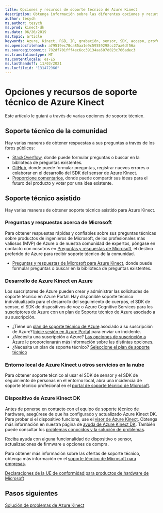 ```yaml
---
title: Opciones y recursos de soporte técnico de Azure Kinect
description: Obtenga información sobre las diferentes opciones y recursos de soporte técnico para Azure Kinect.
author: tesych
ms.author: tesych
ms.prod: kinect-dk
ms.date: 06/26/2019
ms.topic: article
keywords: Azure, Kinect, RGB, IR, grabación, sensor, SDK, acceso, profundidad, vídeo, cámara, IMU, movimiento, sensor, sonido, micrófono, Matroska, SDK de sensor, descargar, cuerpo humano, seguimiento, soporte técnico
ms.openlocfilehash: a79519ec70ca85aa1e9c59559298cc27aa6df56a
ms.sourcegitcommit: 702df701fff4ec6cc39134aa607d023c766adec3
ms.translationtype: HT
ms.contentlocale: es-ES
ms.lasthandoff: 11/03/2021
ms.locfileid: "131472966"
---
```

# <a name="azure-kinect-support-options-and-resources"></a>Opciones y recursos de soporte técnico de Azure Kinect

Este artículo le guiará a través de varias opciones de soporte técnico.

## <a name="community-support"></a>Soporte técnico de la comunidad

Hay varias maneras de obtener respuestas a sus preguntas a través de los foros públicos:

- [StackOverflow](https://stackoverflow.com/search?q=azurekinect&s=3b855ed0-8564-4961-856f-9614aeab4c0d&s=fd9ea920-622c-4d8e-b908-ec996e1f1403), donde puede formular preguntas o buscar en la biblioteca de preguntas existentes.
- [GitHub](https://github.com/Microsoft/Azure-Kinect-Sensor-SDK), donde puede formular preguntas, registrar nuevos errores o colaborar en el desarrollo del SDK del sensor de Azure Kinect.
- [Proporcione comentarios](https://feedback.azure.com/d365community/forum/fdaad9c5-f624-ec11-b6e6-000d3a4f0da0), donde puede compartir sus ideas para el futuro del producto y votar por una idea existente.

## <a name="assisted-support"></a>Soporte técnico asistido

Hay varias maneras de obtener soporte técnico asistido para Azure Kinect.

### <a name="microsoft-qa"></a>Preguntas y respuestas acerca de Microsoft

Para obtener respuestas rápidas y confiables sobre sus preguntas técnicas sobre productos de ingenieros de Microsoft, de los profesionales más valiosos (MVP) de Azure o de nuestra comunidad de expertos, póngase en contacto con nosotros en [Preguntas y respuestas de Microsoft](/answers/products/azure), el destino preferido de Azure para recibir soporte técnico de la comunidad.

- [Preguntas y respuestas de Microsoft para Azure Kinect](/answers/topics/azure-kinect-dk.html), donde puede formular preguntas o buscar en la biblioteca de preguntas existentes.

### <a name="development-azure-kinect-on-azure"></a>Desarrollo de Azure Kinect en Azure

Los suscriptores de Azure pueden crear y administrar las solicitudes de soporte técnico en Azure Portal. Hay disponible soporte técnico individualizado para el desarrollo del seguimiento de cuerpos, el SDK de sensor, el SDK de dispositivos de voz o Azure Cognitive Services para los suscriptores de Azure con un [plan de Soporte técnico de Azure](https://azure.microsoft.com/support/plans/) asociado a su suscripción.

  - ¿Tiene un [plan de soporte técnico de Azure](https://azure.microsoft.com/support/plans/) asociado a su suscripción de Azure? [Inicie sesión en Azure Portal](https://ms.portal.azure.com/) para enviar un incidente.
  - ¿Necesita una suscripción a Azure? [Las opciones de suscripción a Azure](https://azure.microsoft.com/pricing/purchase-options/) le proporcionarán más información sobre las distintas opciones.
  - ¿Necesita un plan de soporte técnico? [Seleccione el plan de soporte técnico](https://azure.microsoft.com/support/plans/)

### <a name="azure-kinect-on-premises-or-other-cloud-services"></a>Entorno local de Azure Kinect u otros servicios en la nube

Para obtener soporte técnico al usar el SDK de sensor y el SDK de seguimiento de personas en el entorno local, abra una incidencia de soporte técnico profesional en el [portal de soporte técnico de Microsoft](https://support.microsoft.com/supportforbusiness/productselection?sapId=c49ea5bb-2b09-8612-be35-d55159732667).

### <a name="azure-kinect-dk-device"></a>Dispositivo de Azure Kinect DK

Antes de ponerse en contacto con el equipo de soporte técnico de hardware, asegúrese de que ha configurado y actualizado Azure Kinect DK. Para probar si el dispositivo funciona, use el [visor de Azure Kinect](azure-kinect-viewer.md). Obtenga más información en nuestra página de [ayuda de Azure Kinect DK](./index.yml).
También puede consultar los [problemas conocidos y la solución de problemas](troubleshooting.md).

[Reciba ayuda](https://support.microsoft.com/supportforbusiness/productselection?sapId=f77b1b95-721e-43a0-2db8-b01e81a3f813) con alguna funcionalidad de dispositivo o sensor, actualizaciones de firmware u opciones de compra.

Para obtener más información sobre las ofertas de soporte técnico, obtenga más información en el [soporte técnico de Microsoft para empresas](https://support.microsoft.com/help/4341255/support-for-business).

[Declaraciones de la UE de conformidad para productos de hardware de Microsoft](https://www.microsoft.com/en-us/eu-declarations-compliance?activetab=pivot1:primaryr3)

## <a name="next-steps"></a>Pasos siguientes

[Solución de problemas de Azure Kinect](troubleshooting.md)

